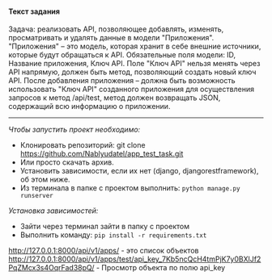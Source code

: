 #### Текст задания

Задача: реализовать API, позволяющее добавлять, изменять, просматривать и удалять данные в модели "Приложения".
"Приложения" – это модель, которая хранит в себе внешние источники, которые будут обращаться к API. Обязательные поля модели: ID, Название приложения, Ключ API. Поле "Ключ API" нельзя менять через API напрямую, должен быть метод, позволяющий создать новый ключ API.
После добавления приложения – должна быть возможность использовать "Ключ API" созданного приложения для осуществления запросов к метод /api/test, метод должен возвращать JSON, содержащий всю информацию о приложении.

-----------------------------------------------------------------------



*Чтобы запустить проект необходимо:*
* Клонировать репозиторий: git clone https://github.com/Nablyudatel/app_test_task.git
* Или просто скачать архив.
* Установить зависимости, если их нет (django, djangorestframework), об этом ниже.
* Из терминала в папке с проектом выполнить: `python manage.py runserver`


*Установка зависимостей:*
* Зайти через терминал зайти в папку с проектом
* Выполнить команду: `pip install -r requirements.txt`


http://127.0.0.1:8000/api/v1/apps/  - это список объектов
http://127.0.0.1:8000/api/v1/apps/test/api_key_7Kb5ncQcH4tmPjK7y0BXlJf2PqZMcx3s4OqrFad38pQ/ - Просмотр объекта по полю api_key